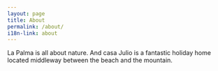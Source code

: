 ```yaml
---
layout: page
title: About
permalink: /about/
i18n-link: about
---
```


La Palma is all about nature. And casa Julio is a fantastic holiday home located middleway between the beach and the mountain.
